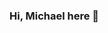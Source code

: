 ### Hi, Michael here 👋

<!--
**michaelmesfn/michaelmesfn** is a ✨ _special_ ✨ repository because its `README.md` (this file) appears on your GitHub profile.

Here are some ideas to get you started:
[![Michael's github stats](https://github-readme-stats.vercel.app/api?username=michaelmesfn)](https://github.com/michaelmesfn/github-readme-stats)
- 🔭 I’m currently working on ...
 🌱 Blockchain
- 👯 I’m looking to collaborate on ...
- 🤔 I’m looking for help with ...
- 💬 Ask me about ...
- 📫 How to reach me: ...
- 😄 Pronouns: ...
- ⚡ Fun fact: ...
-->
